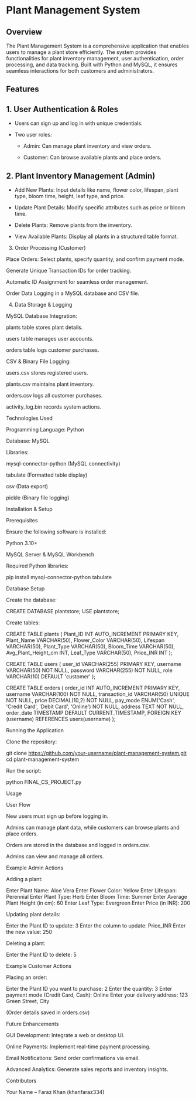# Plant Management System

## Overview

The Plant Management System is a comprehensive application that enables users to manage a plant store efficiently. The system provides functionalities for plant inventory management, user authentication, order processing, and data tracking. Built with Python and MySQL, it ensures seamless interactions for both customers and administrators.

## Features

## 1. User Authentication & Roles

- Users can sign up and log in with unique credentials.

- Two user roles:

  - Admin: Can manage plant inventory and view orders.

  - Customer: Can browse available plants and place orders.

## 2. Plant Inventory Management (Admin)

- Add New Plants: Input details like name, flower color, lifespan, plant type, bloom time, height, leaf type, and price.

- Update Plant Details: Modify specific attributes such as price or bloom time.

- Delete Plants: Remove plants from the inventory.

- View Available Plants: Display all plants in a structured table format.

3. Order Processing (Customer)

Place Orders: Select plants, specify quantity, and confirm payment mode.

Generate Unique Transaction IDs for order tracking.

Automatic ID Assignment for seamless order management.

Order Data Logging in a MySQL database and CSV file.

4. Data Storage & Logging

MySQL Database Integration:

plants table stores plant details.

users table manages user accounts.

orders table logs customer purchases.

CSV & Binary File Logging:

users.csv stores registered users.

plants.csv maintains plant inventory.

orders.csv logs all customer purchases.

activity_log.bin records system actions.

Technologies Used

Programming Language: Python

Database: MySQL

Libraries:

mysql-connector-python (MySQL connectivity)

tabulate (Formatted table display)

csv (Data export)

pickle (Binary file logging)

Installation & Setup

Prerequisites

Ensure the following software is installed:

Python 3.10+

MySQL Server & MySQL Workbench

Required Python libraries:

pip install mysql-connector-python tabulate

Database Setup

Create the database:

CREATE DATABASE plantstore;
USE plantstore;

Create tables:

CREATE TABLE plants (
  Plant_ID INT AUTO_INCREMENT PRIMARY KEY,
  Plant_Name VARCHAR(50),
  Flower_Color VARCHAR(50),
  Lifespan VARCHAR(50),
  Plant_Type VARCHAR(50),
  Bloom_Time VARCHAR(50),
  Avg_Plant_Height_cm INT,
  Leaf_Type VARCHAR(50),
  Price_INR INT
);

CREATE TABLE users (
  user_id VARCHAR(255) PRIMARY KEY,
  username VARCHAR(50) NOT NULL,
  password VARCHAR(255) NOT NULL,
  role VARCHAR(10) DEFAULT 'customer'
);

CREATE TABLE orders (
  order_id INT AUTO_INCREMENT PRIMARY KEY,
  username VARCHAR(100) NOT NULL,
  transaction_id VARCHAR(50) UNIQUE NOT NULL,
  price DECIMAL(10,2) NOT NULL,
  pay_mode ENUM('Cash', 'Credit Card', 'Debit Card', 'Online') NOT NULL,
  address TEXT NOT NULL,
  order_date TIMESTAMP DEFAULT CURRENT_TIMESTAMP,
  FOREIGN KEY (username) REFERENCES users(username)
);

Running the Application

Clone the repository:

git clone https://github.com/your-username/plant-management-system.git
cd plant-management-system

Run the script:

python FINAL_CS_PROJECT.py

Usage

User Flow

New users must sign up before logging in.

Admins can manage plant data, while customers can browse plants and place orders.

Orders are stored in the database and logged in orders.csv.

Admins can view and manage all orders.

Example Admin Actions

Adding a plant:

Enter Plant Name: Aloe Vera
Enter Flower Color: Yellow
Enter Lifespan: Perennial
Enter Plant Type: Herb
Enter Bloom Time: Summer
Enter Average Plant Height (in cm): 60
Enter Leaf Type: Evergreen
Enter Price (in INR): 200

Updating plant details:

Enter the Plant ID to update: 3
Enter the column to update: Price_INR
Enter the new value: 250

Deleting a plant:

Enter the Plant ID to delete: 5

Example Customer Actions

Placing an order:

Enter the Plant ID you want to purchase: 2
Enter the quantity: 3
Enter payment mode (Credit Card, Cash): Online
Enter your delivery address: 123 Green Street, City

(Order details saved in orders.csv)

Future Enhancements

GUI Development: Integrate a web or desktop UI.

Online Payments: Implement real-time payment processing.

Email Notifications: Send order confirmations via email.

Advanced Analytics: Generate sales reports and inventory insights.

Contributors

Your Name – Faraz Khan (khanfaraz334)

